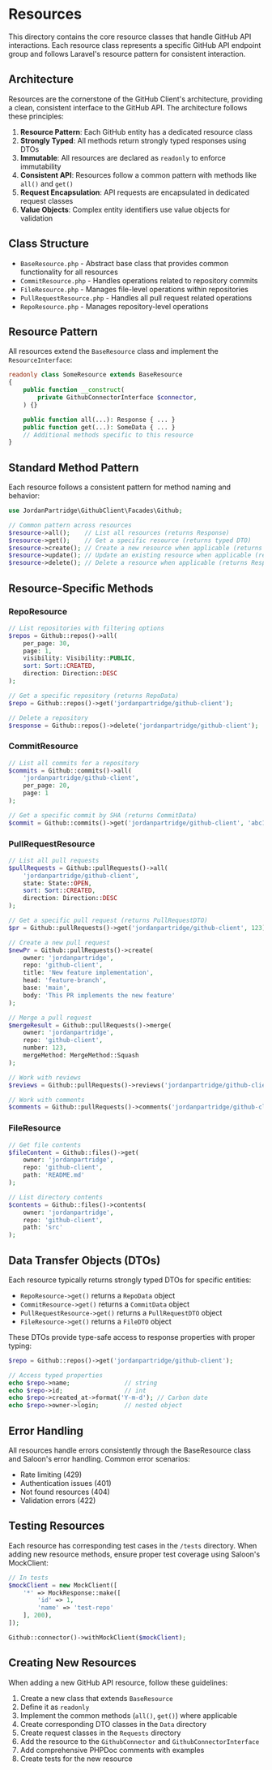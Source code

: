# Resources

This directory contains the core resource classes that handle GitHub API interactions. Each resource class represents a specific GitHub API endpoint group and follows Laravel's resource pattern for consistent interaction.

## Architecture

Resources are the cornerstone of the GitHub Client's architecture, providing a clean, consistent interface to the GitHub API. The architecture follows these principles:

1. **Resource Pattern**: Each GitHub entity has a dedicated resource class
2. **Strongly Typed**: All methods return strongly typed responses using DTOs
3. **Immutable**: All resources are declared as `readonly` to enforce immutability
4. **Consistent API**: Resources follow a common pattern with methods like `all()` and `get()`
5. **Request Encapsulation**: API requests are encapsulated in dedicated request classes
6. **Value Objects**: Complex entity identifiers use value objects for validation

## Class Structure

- `BaseResource.php` - Abstract base class that provides common functionality for all resources
- `CommitResource.php` - Handles operations related to repository commits
- `FileResource.php` - Manages file-level operations within repositories
- `PullRequestResource.php` - Handles all pull request related operations
- `RepoResource.php` - Manages repository-level operations

## Resource Pattern

All resources extend the `BaseResource` class and implement the `ResourceInterface`:

```php
readonly class SomeResource extends BaseResource
{
    public function __construct(
        private GithubConnectorInterface $connector,
    ) {}

    public function all(...): Response { ... }
    public function get(...): SomeData { ... }
    // Additional methods specific to this resource
}
```

## Standard Method Pattern

Each resource follows a consistent pattern for method naming and behavior:

```php
use JordanPartridge\GithubClient\Facades\Github;

// Common pattern across resources
$resource->all();    // List all resources (returns Response)
$resource->get();    // Get a specific resource (returns typed DTO)
$resource->create(); // Create a new resource when applicable (returns Response or DTO)
$resource->update(); // Update an existing resource when applicable (returns Response)
$resource->delete(); // Delete a resource when applicable (returns Response)
```

## Resource-Specific Methods

### RepoResource

```php
// List repositories with filtering options
$repos = Github::repos()->all(
    per_page: 30,
    page: 1,
    visibility: Visibility::PUBLIC,
    sort: Sort::CREATED,
    direction: Direction::DESC
);

// Get a specific repository (returns RepoData)
$repo = Github::repos()->get('jordanpartridge/github-client');

// Delete a repository
$response = Github::repos()->delete('jordanpartridge/github-client');
```

### CommitResource

```php
// List all commits for a repository
$commits = Github::commits()->all(
    'jordanpartridge/github-client',
    per_page: 20,
    page: 1
);

// Get a specific commit by SHA (returns CommitData)
$commit = Github::commits()->get('jordanpartridge/github-client', 'abc123deadbeef');
```

### PullRequestResource

```php
// List all pull requests
$pullRequests = Github::pullRequests()->all(
    'jordanpartridge/github-client',
    state: State::OPEN,
    sort: Sort::CREATED,
    direction: Direction::DESC
);

// Get a specific pull request (returns PullRequestDTO)
$pr = Github::pullRequests()->get('jordanpartridge/github-client', 123);

// Create a new pull request
$newPr = Github::pullRequests()->create(
    owner: 'jordanpartridge',
    repo: 'github-client',
    title: 'New feature implementation',
    head: 'feature-branch',
    base: 'main',
    body: 'This PR implements the new feature'
);

// Merge a pull request
$mergeResult = Github::pullRequests()->merge(
    owner: 'jordanpartridge',
    repo: 'github-client',
    number: 123,
    mergeMethod: MergeMethod::Squash
);

// Work with reviews
$reviews = Github::pullRequests()->reviews('jordanpartridge/github-client', 123);

// Work with comments
$comments = Github::pullRequests()->comments('jordanpartridge/github-client', 123);
```

### FileResource

```php
// Get file contents
$fileContent = Github::files()->get(
    owner: 'jordanpartridge',
    repo: 'github-client',
    path: 'README.md'
);

// List directory contents
$contents = Github::files()->contents(
    owner: 'jordanpartridge',
    repo: 'github-client',
    path: 'src'
);
```

## Data Transfer Objects (DTOs)

Each resource typically returns strongly typed DTOs for specific entities:

- `RepoResource->get()` returns a `RepoData` object
- `CommitResource->get()` returns a `CommitData` object
- `PullRequestResource->get()` returns a `PullRequestDTO` object
- `FileResource->get()` returns a `FileDTO` object

These DTOs provide type-safe access to response properties with proper typing:

```php
$repo = Github::repos()->get('jordanpartridge/github-client');

// Access typed properties
echo $repo->name;               // string
echo $repo->id;                 // int
echo $repo->created_at->format('Y-m-d'); // Carbon date
echo $repo->owner->login;       // nested object
```

## Error Handling

All resources handle errors consistently through the BaseResource class and Saloon's error handling. Common error scenarios:

- Rate limiting (429)
- Authentication issues (401)
- Not found resources (404)
- Validation errors (422)

## Testing Resources

Each resource has corresponding test cases in the `/tests` directory. When adding new resource methods, ensure proper test coverage using Saloon's MockClient:

```php
// In tests
$mockClient = new MockClient([
    '*' => MockResponse::make([
        'id' => 1,
        'name' => 'test-repo'
    ], 200),
]);

Github::connector()->withMockClient($mockClient);
```

## Creating New Resources

When adding a new GitHub API resource, follow these guidelines:

1. Create a new class that extends `BaseResource`
2. Define it as `readonly` 
3. Implement the common methods (`all()`, `get()`) where applicable
4. Create corresponding DTO classes in the `Data` directory
5. Create request classes in the `Requests` directory
6. Add the resource to the `GithubConnector` and `GithubConnectorInterface`
7. Add comprehensive PHPDoc comments with examples
8. Create tests for the new resource